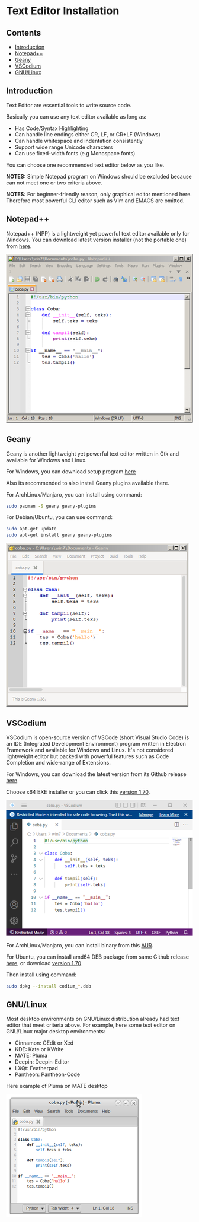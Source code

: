 # Text Editor Installation

## Contents
- [Introduction]()
- [Notepad++]()
- [Geany]()
- [VSCodium]()
- [GNU/Linux]()

## Introduction

Text Editor are essential tools to write source code.

Basically you can use any text editor available as long as:
- Has Code/Syntax Highlighting
- Can handle line endings either CR, LF, or CR+LF (Windows)
- Can handle whitespace and indentation consistently
- Support wide range Unicode characters
- Can use fixed-width fonts (e.g Monospace fonts)

You can choose one recommended text editor below as you like.

**NOTES:** Simple Notepad program on Windows should be excluded because can not meet one or two criteria above.

**NOTES:** For beginner-friendly reason, only graphical editor mentioned here.
Therefore most powerful CLI editor such as VIm and EMACS are omitted.

## Notepad++

Notepad++ (NPP) is a lightweight yet powerful text editor available only for Windows.
You can download latest version installer (not the portable one) from [here](https://notepad-plus-plus.org/downloads/).

![images](images/npp.png?raw=true)

## Geany 

Geany is another lightweight yet powerful text editor written in Gtk and available for Windows and Linux.

For Windows, you can download setup program [here](https://www.geany.org/download/releases/)

Also its recommended to also install Geany plugins available there.

For ArchLinux/Manjaro, you can install using command:

```sh
sudo pacman -S geany geany-plugins
```

For Debian/Ubuntu, you can use command:

```sh
sudo apt-get update
sudo apt-get install geany geany-plugins
```

![images](images/geany.png?raw=true)

## VSCodium

VSCodium is open-source version of VSCode (short Visual Studio Code) is an IDE (Integrated Development Environment) program written in Electron Framework and available for Windows and Linux.
It's not considered lightweight editor but packed with powerful features such as Code Completion and wide-range of Extensions.

For Windows, you can download the latest version from its Github release [here](https://github.com/VSCodium/vscodium/releases).

Choose x64 EXE installer or you can click this [version 1.70](https://github.com/VSCodium/vscodium/releases/download/1.70.0/VSCodiumSetup-x64-1.70.0.exe).

![images](images/vscodium.png?raw=true)

For ArchLinux/Manjaro, you can install binary from this [AUR](https://aur.archlinux.org/packages/vscodium-bin).

For Ubuntu, you can install amd64 DEB package from same Github release [here](https://github.com/VSCodium/vscodium/releases), or download [version 1.70](https://github.com/VSCodium/vscodium/releases/download/1.70.0/codium_1.70.0-1659698816_amd64.deb)

Then install using command:

```sh
sudo dpkg --install codium_*.deb
```

## GNU/Linux

Most desktop environments on GNU/Linux distribution already had text editor that meet criteria above.
For example, here some text editor on GNU/Linux major desktop environments:
- Cinnamon: GEdit or Xed
- KDE: Kate or KWrite
- MATE: Pluma
- Deepin: Deepin-Editor
- LXQt: Featherpad
- Pantheon: Pantheon-Code

Here example of Pluma on MATE desktop

![images](images/pluma.png?raw=true)




